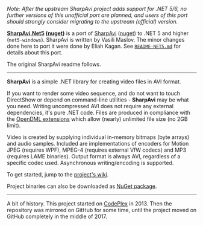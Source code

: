 *Note: After the upstream SharpAvi project adds support for .NET 5/6, no further versions of this unofficial port are planned, and users of this port should strongly consider migrating to the upstream (official) version.*

**[SharpAvi.Net5](https://github.com/EliahKagan/SharpAvi/tree/net5) ([nuget](https://www.nuget.org/packages/SharpAvi.Net5))** is a port of [SharpAvi](https://github.com/baSSiLL/SharpAvi) ([nuget](https://www.nuget.org/packages/SharpAvi/)) to .NET 5 and higher (`net5-windows`). SharpAvi is written by Vasili Maslov. The minor changes done here to port it were done by Eliah Kagan. See [`README-NET5.md`](https://github.com/EliahKagan/SharpAvi/blob/net5/README-NET5.md) for details about this port.

The original SharpAvi readme follows.

***

**SharpAvi** is a simple .NET library for creating video files in AVI format.

If you want to render some video sequence, and do not want to touch DirectShow or depend on command-line utilities - **SharpAvi** may be what you need.
Writing uncompressed AVI does not require any external dependencies, it's pure .NET code. Files are produced in compliance with the [OpenDML extensions](http://www.jmcgowan.com/avitech.html#OpenDML) which allow (nearly) unlimited file size (no 2GB limit).

Video is created by supplying individual in-memory bitmaps (byte arrays) and audio samples. Included are implementations of encoders for Motion JPEG (requires WPF), MPEG-4 (requires external VfW codecs) and MP3 (requires LAME binaries). Output format is always AVI, regardless of a specific codec used. Asynchronous writing/encoding is supported.

To get started, jump to the [project's wiki](https://github.com/baSSiLL/SharpAvi/wiki/Home).

Project binaries can also be downloaded as [NuGet package](https://www.nuget.org/packages/SharpAvi/).

***

A bit of history. This project started on [CodePlex](https://sharpavi.codeplex.com/) in 2013. Then the repository was mirrored on GitHub for some time, until the project moved on GitHub completely in the middle of 2017.
